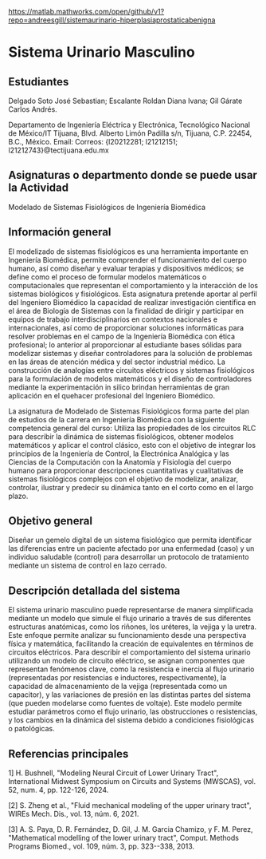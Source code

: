 https://matlab.mathworks.com/open/github/v1?repo=andreesgill/sistemaurinario-hiperplasiaprostaticabenigna

# Sistema Urinario Masculino

## Estudiantes
Delgado Soto José Sebastian;
Escalante Roldan Diana Ivana;
Gil Gárate Carlos Andrés. 

Departamento de Ingeniería Eléctrica y Electrónica, Tecnológico Nacional de México/IT Tijuana, Blvd. Alberto Limón Padilla s/n, Tijuana, C.P. 22454, B.C., México. Email: Correos: {l20212281; l21212151; l21212743}@tectijuana.edu.mx

## Asignaturas o departmento donde se puede usar la Actividad
Modelado de Sistemas Fisiológicos de Ingeniería Biomédica

## Información general
El modelizado de sistemas fisiológicos es una herramienta importante en Ingeniería Biomédica, permite comprender el funcionamiento del cuerpo humano, así como diseñar y evaluar terapias y dispositivos médicos; se define como el proceso de formular modelos matemáticos o computacionales que representan el comportamiento y la interacción de los sistemas biológicos y fisiológicos. Esta asignatura pretende aportar al perfil del Ingeniero Biomédico la capacidad de realizar investigación científica en el área de Biología de Sistemas con la finalidad de dirigir y participar en equipos de trabajo interdisciplinarios en contextos nacionales e internacionales, así como de proporcionar soluciones informáticas para resolver problemas en el campo de la Ingeniería Biomédica con ética profesional; lo anterior al proporcionar al estudiante bases sólidas para modelizar sistemas y diseñar controladores para la solución de problemas en las áreas de atención médica y del sector industrial médico. La construcción de analogías entre circuitos eléctricos y sistemas fisiológicos para la formulación de modelos matemáticos y el diseño de controladores mediante la experimentación in silico brindan herramientas de gran aplicación en el quehacer profesional del Ingeniero Biomédico.

La asignatura de Modelado de Sistemas Fisiológicos forma parte del plan de estudios de la carrera en Ingeniería Biomédica con la siguiente competencia general del curso: Utiliza las propiedades de los circuitos RLC para describir la dinámica de sistemas fisiológicos, obtener modelos matemáticos y aplicar el control clásico, esto con el objetivo de integrar los principios de la Ingeniería de Control, la Electrónica Analógica y las Ciencias de la Computación con la Anatomía y Fisiología del cuerpo humano para proporcionar descripciones cuantitativas y cualitativas de sistemas fisiológicos complejos con el objetivo de modelizar, analizar, controlar, ilustrar y predecir su dinámica tanto en el corto como en el largo plazo.

## Objetivo general
Diseñar un gemelo digital de un sistema fisiológico que permita identificar las diferencias entre un paciente afectado por una enfermedad (caso) y un individuo saludable (control) para desarrollar un protocolo de tratamiento mediante un sistema de control en lazo cerrado.

## Descripción detallada del sistema
El sistema urinario masculino puede representarse de manera simplificada mediante un modelo que simule el flujo urinario a través de sus diferentes estructuras anatómicas, como los riñones, los uréteres, la vejiga y la uretra. Este enfoque permite analizar su funcionamiento desde una perspectiva física y matemática, facilitando la creación de equivalentes en términos de circuitos eléctricos. Para describir el comportamiento del sistema urinario utilizando un modelo de circuito eléctrico, se asignan componentes que representan fenómenos clave, como la resistencia e inercia al flujo urinario (representadas por resistencias e inductores, respectivamente), la capacidad de almacenamiento de la vejiga (representada como un capacitor), y las variaciones de presión en las distintas partes del sistema (que pueden modelarse como fuentes de voltaje). Este modelo permite estudiar parámetros como el flujo urinario, las obstrucciones o resistencias, y los cambios en la dinámica del sistema debido a condiciones fisiológicas o patológicas.

## Referencias principales
1] H. Bushnell, "Modeling Neural Circuit of Lower Urinary Tract", International Midwest Symposium on Circuits and Systems (MWSCAS), vol. 52, num. 4, pp. 122-126, 2024.

[2] S. Zheng et al., "Fluid mechanical modeling of the upper urinary tract", WIREs Mech. Dis., vol. 13, núm. 6, 2021.

[3] A. S. Paya, D. R. Fernández, D. Gil, J. M. Garcia Chamizo, y F. M. Perez, "Mathematical modelling of the lower urinary tract", Comput. Methods Programs Biomed., vol. 109, núm. 3, pp. 323--338, 2013.


